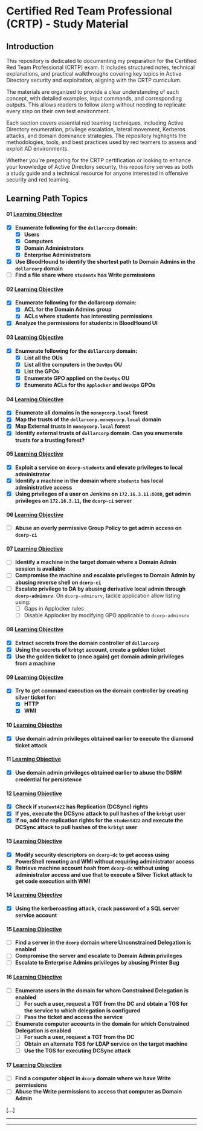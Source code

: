 # Certified Red Team Professional (CRTP) - Study Material

<!--
<div>
	<img src="https://assets.ine.com/certifications/badges/eWPT.png" alt="eWPT Logo" width="150" height="auto">
</div>
-->

## Introduction

This repository is dedicated to documenting my preparation for the Certified Red Team Professional (CRTP) exam. It includes structured notes, technical explanations, and practical walkthroughs covering key topics in Active Directory security and exploitation, aligning with the CRTP curriculum.

The materials are organized to provide a clear understanding of each concept, with detailed examples, input commands, and corresponding outputs. This allows readers to follow along without needing to replicate every step on their own test environment.

Each section covers essential red teaming techniques, including Active Directory enumeration, privilege escalation, lateral movement, Kerberos attacks, and domain dominance strategies. The repository highlights the methodologies, tools, and best practices used by red teamers to assess and exploit AD environments.

Whether you're preparing for the CRTP certification or looking to enhance your knowledge of Active Directory security, this repository serves as both a study guide and a technical resource for anyone interested in offensive security and red teaming.

## Learning Path Topics

#### 01 [Learning Objective](./learning_objective_01.md)

- [x] **Enumerate following for the `dollarcorp` domain:**
	- [x]  **Users**
	- [x] **Computers**
	- [x] **Domain Administrators**
	- [x] **Enterprise Administrators**
- [x] **Use BloodHound to identify the shortest path to Domain Admins in the `dollarcorp` domain**
- [ ] **Find a file share where `studentx` has Write permissions**

#### 02 [Learning Objective](./learning_objective_02.md)

- [x] **Enumerate following for the dollarcorp domain:**
	- [x] **ACL for the Domain Admins group**
	- [x] **ACLs where studentx has interesting permissions**
- [x] **Analyze the permissions for studentx in BloodHound UI**

#### 03 [Learning Objective](./learning_objective_03.md)

- [x] **Enumerate following for the `dollarcorp` domain:**
	- [x] **List all the OUs**
	- [x] **List all the computers in the `DevOps` OU**
	- [x] **List the GPOs**
	- [x] **Enumerate GPO applied on the `DevOps` OU**
	- [x] **Enumerate ACLs for the `Applocker` and `DevOps` GPOs**

#### 04 [Learning Objective](./learning_objective_04.md)

- [x] **Enumerate all domains in the `moneycorp.local` forest**
- [x] **Map the trusts of the `dollarcorp.moneycorp.local` domain**
- [x] **Map External trusts in `moneycorp.local` forest**
- [x] **Identify external trusts of `dollarcorp` domain. Can you enumerate trusts for a trusting forest?**

#### 05 [Learning Objective](./learning_objective_05.md)

- [x] **Exploit a service on `dcorp-studentx` and elevate privileges to local administrator**
- [x] **Identify a machine in the domain where `studentx` has local administrative access**
- [x] **Using privileges of a user on Jenkins on `172.16.3.11:8080`, get admin privileges on `172.16.3.11`, the `dcorp-ci` server**

#### 06 [Learning Objective](./learning_objective_06.md)

- [ ] **Abuse an overly permissive Group Policy to get admin access on `dcorp-ci`**

#### 07 [Learning Objective](./learning_objective_07.md)

- [ ] **Identify a machine in the target domain where a Domain Admin session is available**
- [ ] **Compromise the machine and escalate privileges to Domain Admin by abusing reverse shell on `dcorp-ci`**
- [ ] **Escalate privilege to DA by abusing derivative local admin through `dcorp-adminsrv`**. On `dcorp-adminsrv`, tackle application allow listing using:
	- [ ] Gaps in Applocker rules
	- [ ] Disable Applocker by modifying GPO applicable to `dcorp-adminsrv`

#### 08 [Learning Objective](./learning_objective_08.md)

- [x] **Extract secrets from the domain controller of `dollarcorp`**
- [x] **Using the secrets of `krbtgt` account, create a golden ticket**
- [x] **Use the golden ticket to (once again) get domain admin privileges from a machine**

#### 09 [Learning Objective](./learning_objective_09.md)

- [x] **Try to get command execution on the domain controller by creating silver ticket for:**
	- [x] **HTTP**
	- [x] **WMI**

#### 10 [Learning Objective](./learning_objective_10.md)

- [x] **Use domain admin privileges obtained earlier to execute the diamond ticket attack**

#### 11 [Learning Objective](./learning_objective_11.md)

- [x] **Use domain admin privileges obtained earlier to abuse the DSRM credential for persistence**

#### 12 [Learning Objective](./learning_objective_12.md)

- [x] **Check if `student422` has Replication (DCSync) rights**
- [x] **If yes, execute the DCSync attack to pull hashes of the `krbtgt` user**
- [x] **If no, add the replication rights for the `student422` and execute the DCSync attack to pull hashes of the `krbtgt` user**

#### 13 [Learning Objective](./learning_objective_13.md)

- [x] **Modify security descriptors on `dcorp-dc` to get access using PowerShell remoting and WMI without requiring administrator access**
- [x] **Retrieve machine account hash from `dcorp-dc` without using administrator access and use that to execute a Silver Ticket attack to get code execution with WMI**

#### 14 [Learning Objective](./learning_objective_14.md)

- [x] **Using the kerberoasting attack, crack password of a SQL server service account**

#### 15 [Learning Objective](./learning_objective_15.md)

- [ ] **Find a server in the `dcorp` domain where Unconstrained Delegation is enabled**
- [ ] **Compromise the server and escalate to Domain Admin privileges**
- [ ] **Escalate to Enterprise Admins privileges by abusing Printer Bug**

#### 16 [Learning Objective](./learning_objective_16.md)

- [ ] **Enumerate users in the domain for whom Constrained Delegation is enabled**
	- [ ] **For such a user, request a TGT from the DC and obtain a TGS for the service to which delegation is configured**
	- [ ] **Pass the ticket and access the service**
- [ ] **Enumerate computer accounts in the domain for which Constrained Delegation is enabled**
	- [ ] **For such a user, request a TGT from the DC**
	- [ ] **Obtain an alternate TGS for LDAP service on the target machine**
	- [ ] **Use the TGS for executing DCSync attack**

#### 17 [Learning Objective](./learning_objective_17.md)

- [ ] **Find a computer object in `dcorp` domain where we have Write permissions**
- [ ] **Abuse the Write permissions to access that computer as Domain Admin**

[...]

---
---
